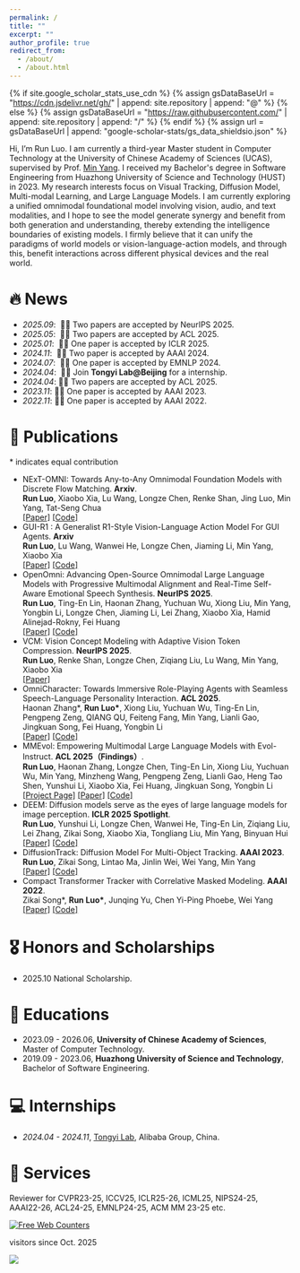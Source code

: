```yaml
---
permalink: /
title: ""
excerpt: ""
author_profile: true
redirect_from: 
  - /about/
  - /about.html
---
```


{% if site.google_scholar_stats_use_cdn %}
{% assign gsDataBaseUrl = "https://cdn.jsdelivr.net/gh/" | append: site.repository | append: "@" %}
{% else %}
{% assign gsDataBaseUrl = "https://raw.githubusercontent.com/" | append: site.repository | append: "/" %}
{% endif %}
{% assign url = gsDataBaseUrl | append: "google-scholar-stats/gs_data_shieldsio.json" %}

<span class='anchor' id='about-me'></span>

Hi, I’m Run Luo. I am currently a third-year Master student in Computer Technology at the University of Chinese Academy of Sciences (UCAS), supervised by Prof. [Min Yang](https://minyang.me/). I received my Bachelor's degree in Software Engineering from Huazhong University of Science and Technology (HUST) in 2023.  My research interests focus on Visual Tracking, Diffusion Model, Multi-modal Learning, and Large Language Models. I am currently exploring a unified omnimodal foundational model involving vision, audio, and text modalities, and I hope to see the model generate synergy and benefit from both generation and understanding, thereby extending the intelligence boundaries of existing models. I firmly believe that it can unify the paradigms of world models or vision-language-action models, and through this, benefit interactions across different physical devices and the real world.


# 🔥 News
- *2025.09*: &nbsp;🎉🎉 Two papers are accepted by NeurIPS 2025.
- *2025.05*: &nbsp;🎉🎉 Two papers are accepted by ACL 2025.
- *2025.01*: &nbsp;🎉🎉 One paper is accepted by ICLR 2025.
- *2024.11*: &nbsp;🎉🎉 Two paper is accepted by AAAI 2024.
- *2024.07*: &nbsp;🎉🎉 One paper is accepted by EMNLP 2024.
- *2024.04*: &nbsp;🎉🎉 Join **Tongyi Lab@Beijing** for a internship.
- *2024.04*: 🎉🎉 Two papers are accepted by ACL 2025.
- *2023.11*: 🎉🎉 One paper is accepted by AAAI 2023.
- *2022.11*: 🎉🎉 One paper is accepted by AAAI 2022.

# 📝 Publications 
\* indicates equal contribution

- NExT-OMNI: Towards Any-to-Any Omnimodal Foundation Models with Discrete Flow Matching. **Arxiv**.<br>
**Run Luo**,  Xiaobo Xia, Lu Wang, Longze Chen, Renke Shan, Jing Luo, Min Yang, Tat-Seng Chua <br>
[[Paper]]() [[Code]](https://github.com/ritzz-ai/NExT-OMNI)
- GUI-R1 : A Generalist R1-Style Vision-Language Action Model For GUI Agents. **Arxiv**<br>
**Run Luo**, Lu Wang, Wanwei He, Longze Chen, Jiaming Li, Min Yang, Xiaobo Xia <br>
[[Paper]](https://arxiv.org/abs/2504.10458) [[Code]](https://github.com/ritzz-ai/GUI-R1)
- OpenOmni: Advancing Open-Source Omnimodal Large Language Models with Progressive Multimodal Alignment and Real-Time Self-Aware Emotional Speech Synthesis. **NeurIPS 2025**. <br>
**Run Luo**, Ting-En Lin, Haonan Zhang, Yuchuan Wu, Xiong Liu, Min Yang, Yongbin Li, Longze Chen, Jiaming Li, Lei Zhang, Xiaobo Xia, Hamid Alinejad-Rokny, Fei Huang <br>
[[Paper]](https://arxiv.org/pdf/2501.04561) [[Code]](https://github.com/RainBowLuoCS/OpenOmni)
- VCM: Vision Concept Modeling with Adaptive Vision Token Compression. **NeurIPS 2025**. <br>**Run Luo**, Renke Shan, Longze Chen, Ziqiang Liu, Lu Wang, Min Yang, Xiaobo Xia <br>
[[Paper]](https://arxiv.org/abs/2504.19627) 
- OmniCharacter: Towards Immersive Role-Playing Agents with Seamless Speech-Language Personality Interaction. **ACL 2025**. <br>
Haonan Zhang*, **Run Luo\***, Xiong Liu, Yuchuan Wu, Ting-En Lin, Pengpeng Zeng, QIANG QU, Feiteng Fang, Min Yang, Lianli Gao, Jingkuan Song, Fei Huang, Yongbin Li<br>
[[Paper]](https://www.arxiv.org/pdf/2505.20277) [[Code]](https://github.com/zchoi/OmniCharacter)
- MMEvol: Empowering Multimodal Large Language Models with Evol-Instruct. **ACL 2025（Findings）**.  <br>
**Run Luo**, Haonan Zhang, Longze Chen, Ting-En Lin, Xiong Liu, Yuchuan Wu, Min Yang, Minzheng Wang, Pengpeng Zeng, Lianli Gao, Heng Tao Shen, Yunshui Li, Xiaobo Xia, Fei Huang, Jingkuan Song, Yongbin Li <br>
[[Project Page]](https://mmevol.github.io/home_page.html) [[Paper]](https://arxiv.org/pdf/2409.05840) [[Code]](https://github.com/RainBowLuoCS/MMEvol)
- DEEM: Diffusion models serve as the eyes of large language models for image perception. **ICLR 2025** **Spotlight**. <br>
**Run Luo**, Yunshui Li, Longze Chen, Wanwei He, Ting-En Lin, Ziqiang Liu, Lei Zhang, Zikai Song, Xiaobo Xia, Tongliang Liu, Min Yang, Binyuan Hui <br>
[[Paper]](https://arxiv.org/abs/2405.15232) [[Code]](https://github.com/RainBowLuoCS/DEEM)
- DiffusionTrack: Diffusion Model For Multi-Object Tracking. **AAAI 2023**. <br>
**Run Luo**, Zikai Song, Lintao Ma, Jinlin Wei, Wei Yang, Min Yang<br>
[[Paper]](https://arxiv.org/abs/2308.09905) [[Code]](https://github.com/RainBowLuoCS/DiffusionTrack)
- Compact Transformer Tracker with Correlative Masked Modeling. **AAAI 2022**. <br>Zikai Song\*, **Run Luo\***, Junqing Yu, Chen Yi-Ping Phoebe, Wei Yang<br>
[[Paper]](https://arxiv.org/abs/2301.10938) [[Code]](https://github.com/HUSTDML/CTTrack)

# 🎖 Honors and Scholarships
- 2025.10 National Scholarship.

# 📖 Educations
- 2023.09 - 2026.06, **University of Chinese Academy of Sciences**, Master of Computer Technology.
- 2019.09 - 2023.06, **Huazhong University of Science and Technology**, Bachelor of Software Engineering.

# 💻 Internships
- *2024.04 - 2024.11*, [Tongyi Lab](https://careers-tongyi.alibaba.com/home?lang=zh), Alibaba Group, China.

# 💬 Services
 Reviewer for CVPR23-25, ICCV25, ICLR25-26, ICML25, NIPS24-25, AAAI22-26, ACL24-25, EMNLP24-25, ACM MM 23-25 etc.

<a href="https://www.easycounter.com/">
<img src="https://www.easycounter.com/counter.php?runluo"
border="0" alt="Free Web Counters"></a> 

visitors since Oct. 2025

<a href="https://clustrmaps.com/site/1c84s"  title="ClustrMaps"><img src="//www.clustrmaps.com/map_v2.png?d=sSqg5mWL7c8Y6ZbC3SlJNgnYZ94lgifrRe0U1CxnI70&cl=ffffff" /></a>


